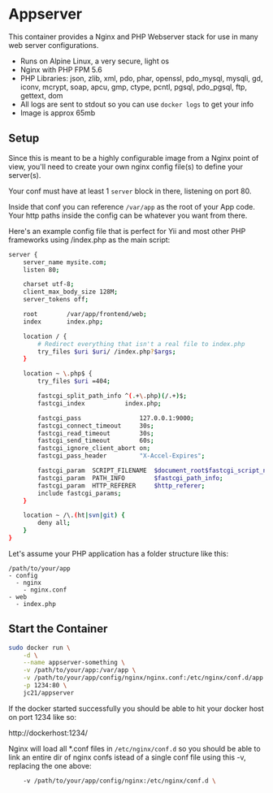 # Appserver

This container provides a Nginx and PHP Webserver stack for use in many web server configurations.

* Runs on Alpine Linux, a very secure, light os
* Nginx with PHP FPM 5.6
* PHP Libraries: json, zlib, xml, pdo, phar, openssl, pdo_mysql, mysqli, gd, iconv, mcrypt, soap, apcu, gmp, ctype, pcntl, pgsql, pdo_pgsql, ftp, gettext, dom
* All logs are sent to stdout so you can use `docker logs` to get your info
* Image is approx 65mb

## Setup

Since this is meant to be a highly configurable image from a Nginx point of view, you'll need to create
your own nginx config file(s) to define your server(s).

Your conf must have at least 1 `server` block in there, listening on port 80.

Inside that conf you can reference `/var/app` as the root of your App code. Your http paths inside the config
can be whatever you want from there.

Here's an example config file that is perfect for Yii and most other PHP frameworks using /index.php as the main script:

```bash
server {
    server_name mysite.com;
    listen 80;

    charset utf-8;
    client_max_body_size 128M;
    server_tokens off;

    root        /var/app/frontend/web;
    index       index.php;

    location / {
        # Redirect everything that isn't a real file to index.php
        try_files $uri $uri/ /index.php?$args;
    }

    location ~ \.php$ {
        try_files $uri =404;

        fastcgi_split_path_info ^(.+\.php)(/.+)$;
        fastcgi_index           index.php;

        fastcgi_pass                127.0.0.1:9000;
        fastcgi_connect_timeout     30s;
        fastcgi_read_timeout        30s;
        fastcgi_send_timeout        60s;
        fastcgi_ignore_client_abort on;
        fastcgi_pass_header         "X-Accel-Expires";

        fastcgi_param  SCRIPT_FILENAME  $document_root$fastcgi_script_name;
        fastcgi_param  PATH_INFO        $fastcgi_path_info;
        fastcgi_param  HTTP_REFERER     $http_referer;
        include fastcgi_params;
    }

    location ~ /\.(ht|svn|git) {
        deny all;
    }
}
```

Let's assume your PHP application has a folder structure like this:

```
/path/to/your/app
- config
  - nginx
    - nginx.conf
- web
  - index.php
```

## Start the Container

```bash
sudo docker run \
    -d \
    --name appserver-something \
    -v /path/to/your/app:/var/app \
    -v /path/to/your/app/config/nginx/nginx.conf:/etc/nginx/conf.d/app.conf \
    -p 1234:80 \
    jc21/appserver
```

If the docker started successfully you should be able to hit your docker host on port 1234 like so:

http://dockerhost:1234/

Nginx will load all *.conf files in `/etc/nginx/conf.d` so you should be able to link an entire dir of nginx confs istead of a single conf file using this -v, replacing the one above:

```bash
    -v /path/to/your/app/config/nginx:/etc/nginx/conf.d \
```

